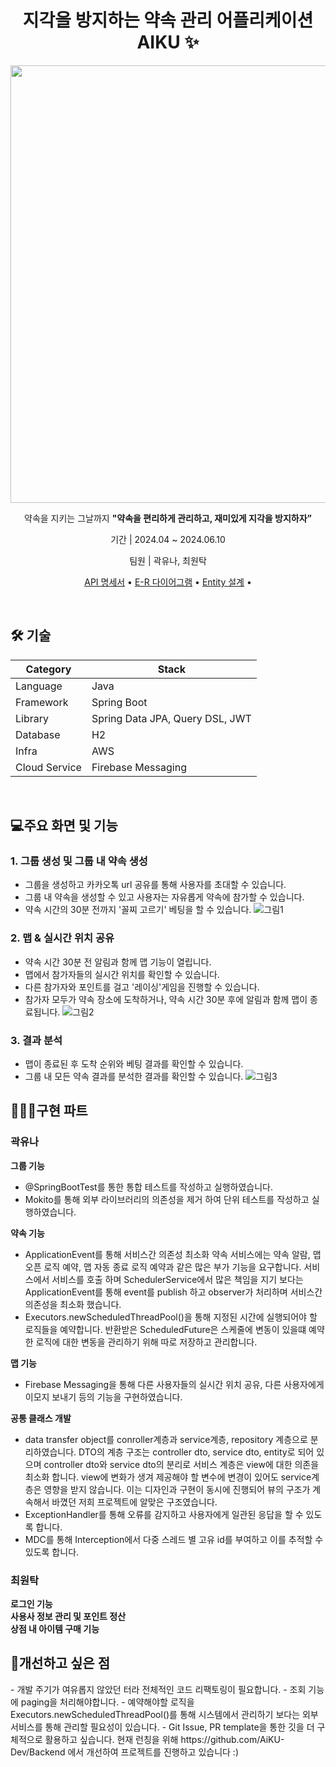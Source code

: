 <h1 align="center" style="font-weight: bold;">지각을 방지하는 약속 관리 어플리케이션 AIKU ✨</h1>
<p align="center">
  <img align='center' src='https://github.com/user-attachments/assets/6c5c8c08-c355-4ccb-a0b7-19613ba97fd6' width="700"/></img>
</p>
<p align="center">
  약속을 지키는 그날까지 <b>"약속을 편리하게 관리하고, 재미있게 지각을 방지하자”</b>
</p>
<p align="center">기간 | 2024.04 ~ 2024.06.10</p>
<p align="center">팀원 | 곽유나, 최원탁</p>

<p align="center">
 <a href="https://www.notion.so/thene/API-47d29e4b3a4342feae2cbb5f2d82a11f?pvs=4">API 명세서</a> • 
  <a href="https://www.notion.so/thene/ER-766f1354eb824c528243be0a721e2296?pvs=4">E-R 다이어그램</a> • 
  <a href="https://www.notion.so/thene/JPA-Entity-c6ba42135bb24551a96520efd55def0a?pvs=4">Entity 설계</a> • 
</p>
<br/>

<h2 id="technologies">🛠️ 기술</h2>

| Category | Stack |
| --- | --- |
| Language | Java |
| Framework | Spring Boot |
| Library | Spring Data JPA, Query DSL, JWT |
| Database | H2 |
| Infra | AWS |
| Cloud Service | Firebase Messaging |

</br>
<h2>💻주요 화면 및 기능</h2>

### 1. 그룹 생성 및 그룹 내 약속 생성
- 그룹을 생성하고 카카오톡 url 공유를 통해 사용자를 초대할 수 있습니다.
- 그룹 내 약속을 생성할 수 있고 사용자는 자유롭게 약속에 참가할 수 있습니다.
- 약속 시간의 30분 전까지 '꼴찌 고르기' 베팅을 할 수 있습니다.
![그림1](https://github.com/user-attachments/assets/52e1a1a5-f48a-4d60-9f13-ce01506e43a5)
### 2. 맵 & 실시간 위치 공유
- 약속 시간 30분 전 알림과 함께 맵 기능이 열립니다.
- 맵에서 참가자들의 실시간 위치를 확인할 수 있습니다.
- 다른 참가자와 포인트를 걸고 '레이싱'게임을 진행할 수 있습니다.
- 참가자 모두가 약속 장소에 도착하거나, 약속 시간 30분 후에 알림과 함께 맵이 종료됩니다.
![그림2](https://github.com/user-attachments/assets/e7505a27-7059-4c15-9416-27346d327bca)
### 3. 결과 분석
- 맵이 종료된 후 도착 순위와 베팅 결과를 확인할 수 있습니다.
- 그룹 내 모든 약속 결과를 분석한 결과를 확인할 수 있습니다.
![그림3](https://github.com/user-attachments/assets/4d29de98-dff2-4ae9-a06c-99e666d80cb6)

<h2>👩🏻‍💻구현 파트</h2>

### 곽유나
<b>그룹 기능</b><br/>
- @SpringBootTest를 통한 통합 테스트를 작성하고 실행하였습니다.
- Mokito를 통해 외부 라이브러리의 의존성을 제거 하여 단위 테스트를 작성하고 실행하였습니다.


<b>약속 기능</b><br/>
- ApplicationEvent를 통해 서비스간 의존성 최소화
  약속 서비스에는 약속 알람, 맵 오픈 로직 예약, 맵 자동 종료 로직 예약과 같은 많은 부가 기능을 요구합니다. 서비스에서 서비스를 호출 하며 SchedulerService에서 많은 책임을 지기 보다는 ApplicationEvent를 통해 event를 publish 하고 observer가 처리하며 서비스간 의존성을 최소화 했습니다.
- Executors.newScheduledThreadPool()을 통해 지정된 시간에 실행되어야 할 로직들을 예약합니다. 반환받은 ScheduledFuture은 스케줄에 변동이 있을떄 예약한 로직에 대한 변동을 관리하기 위해 따로 저장하고 관리합니다.
  
<b>맵 기능</b><br/>
- Firebase Messaging을 통해 다른 사용자들의 실시간 위치 공유, 다른 사용자에게 이모지 보내기 등의 기능을 구현하였습니다.

<b>공통 클래스 개발</b><br/>
- data transfer object를 conroller계층과 service계층, repository 계층으로 분리하였습니다.
  DTO의 계층 구조는 controller dto, service dto, entity로 되어 있으며 controller dto와 service dto의 분리로 서비스 계층은 view에 대한 의존을 최소화 합니다. view에 변화가 생겨 제공해야 할 변수에 변경이 있어도 service계층은 영향을 받지 않습니다. 이는 디자인과 구현이 동시에 진행되어 뷰의 구조가 계속해서 바꼈던 저희 프로젝트에 알맞은 구조였습니다.
- ExceptionHandler를 통해 오류를 감지하고 사용자에게 일관된 응답을 할 수 있도록 합니다.
- MDC를 통해 Interception에서 다중 스레드 별 고유 id를 부여하고 이를 추적할 수 있도록 합니다.

### 최원탁
<b>로그인 기능</b><br/>
<b>사용사 정보 관리 및 포인트 정산</b><br/>
<b>상점 내 아이템 구매 기능</b><br/>

<h2>🤩개선하고 싶은 점</h2>
- 개발 주기가 여유롭지 않았던 터라 전체적인 코드 리팩토링이 필요합니다.
- 조회 기능에 paging을 처리해야합니다.
- 예약해야할 로직을 Executors.newScheduledThreadPool()를 통해 시스템에서 관리하기 보다는 외부 서비스를 통해 관리할 필요성이 있습니다.
- Git Issue, PR template을 통한 깃을 더 구체적으로 활용하고 싶습니다.
현재 런칭을 위해 https://github.com/AiKU-Dev/Backend 에서 개선하여 프로젝트를 진행하고 있습니다 :)
